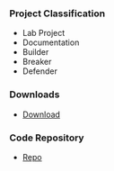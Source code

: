 ### Project Classification

* <i class="fas fa-flask" style="color:#FFA500;"></i> Lab Project
* <i class="fas fa-book" style="color:#233e81;"></i> Documentation
* <i class="fas fa-toolbox" style="color:#233e81;"></i> Builder
* <i class="fas fa-hammer" style="color:#233e81;"></i> Breaker
* <i class="fas fa-shield-alt" style="color:#233e81;"></i> Defender

### Downloads

* [Download](https://github.com/OWASP/OWASP-VWAD)

### Code Repository

* [Repo](https://github.com/OWASP/OWASP-VWAD)
